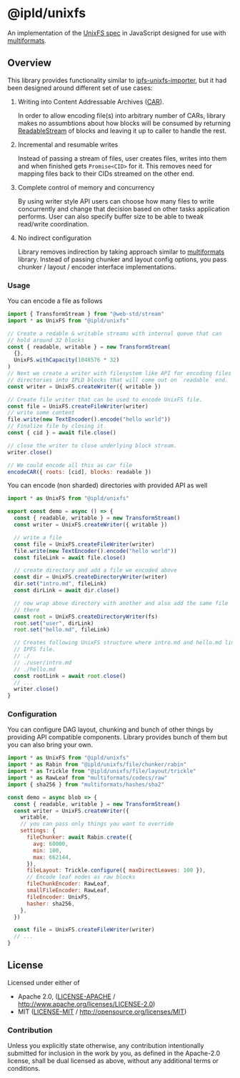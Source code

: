 # @ipld/unixfs

An implementation of the [UnixFS spec][] in JavaScript designed for use with
[multiformats][].

[unixfs spec]: https://github.com/ipfs/specs/blob/master/UNIXFS.md
[multiformats]: https://github.com/multiformats/js-multiformats

## Overview

This library provides functionality similar to [ipfs-unixfs-importer][], but it had been designed around different set of use cases:

1. Writing into Content Addressable Archives ([CAR][]).

   In order to allow encoding file(s) into arbitrary number of CARs, library makes no assumbtions about how blocks will be consumed by returning [ReadableStream][] of blocks and leaving it up to caller to handle the rest.

1. Incremental and resumable writes

   Instead of passing a stream of files, user creates files, writes into them and when finished gets `Promise<CID>` for it. This removes need for mapping files back to their CIDs streamed on the other end.

1. Complete control of memory and concurrency

   By using writer style API users can choose how many files to write concurrently and change that decision based on other tasks application performs. User can also specify buffer size to be able to tweak read/write coordination.

1. No indirect configuration

   Library removes indirection by taking approach similar to [multiformats][] library. Instead of passing chunker and layout config options, you pass chunker / layout / encoder interface implementations.

### Usage

You can encode a file as follows

```js
import { TransformStream } from "@web-std/stream"
import * as UnixFS from "@ipld/unixfs"

// Create a redable & writable streams with internal queue that can
// hold around 32 blocks
const { readable, writable } = new TransformStream(
  {},
  UnixFS.withCapacity(1048576 * 32)
)
// Next we create a writer with filesystem like API for encoding files and
// directories into IPLD blocks that will come out on `readable` end.
const writer = UnixFS.createWriter({ writable })

// Create file writer that can be used to encode UnixFS file.
const file = UnixFS.createFileWriter(writer)
// write some content
file.write(new TextEncoder().encode("hello world"))
// Finalize file by closing it.
const { cid } = await file.close()

// close the writer to close underlying block stream.
writer.close()

// We could encode all this as car file
encodeCAR({ roots: [cid], blocks: readable })
```

You can encode (non sharded) directories with provided API as well

```ts
import * as UnixFS from "@ipld/unixfs"

export const demo = async () => {
  const { readable, writable } = new TransformStream()
  const writer = UnixFS.createWriter({ writable })

  // write a file
  const file = UnixFS.createFileWriter(writer)
  file.write(new TextEncoder().encode("hello world"))
  const fileLink = await file.close()

  // create directory and add a file we encoded above
  const dir = UnixFS.createDirectoryWriter(writer)
  dir.set("intro.md", fileLink)
  const dirLink = await dir.close()

  // now wrap above directory with another and also add the same file
  // there
  const root = UnixFS.createDirectoryWriter(fs)
  root.set("user", dirLink)
  root.set("hello.md", fileLink)

  // Creates following UnixFS structure where intro.md and hello.md link to same
  // IPFS file.
  // ./
  // ./user/intro.md
  // ./hello.md
  const rootLink = await root.close()
  // ...
  writer.close()
}
```

### Configuration

You can configure DAG layout, chunking and bunch of other things by providing API compatible components. Library provides bunch of them but you can also bring your own.

```js
import * as UnixFS from "@ipld/unixfs"
import * as Rabin from "@ipld/unixfs/file/chunker/rabin"
import * as Trickle from "@ipld/unixfs/file/layout/trickle"
import * as RawLeaf from "multiformats/codecs/raw"
import { sha256 } from "multiformats/hashes/sha2"

const demo = async blob => {
  const { readable, writable } = new TransformStream()
  const writer = UnixFS.createWriter({
    writable,
    // you can pass only things you want to override
    settings: {
      fileChunker: await Rabin.create({
        avg: 60000,
        min: 100,
        max: 662144,
      }),
      fileLayout: Trickle.configure({ maxDirectLeaves: 100 }),
      // Encode leaf nodes as raw blocks
      fileChunkEncoder: RawLeaf,
      smallFileEncoder: RawLeaf,
      fileEncoder: UnixFS,
      hasher: sha256,
    },
  })

  const file = UnixFS.createFileWriter(writer)
  // ...
}
```

## License

Licensed under either of

- Apache 2.0, ([LICENSE-APACHE](LICENSE-APACHE) / http://www.apache.org/licenses/LICENSE-2.0)
- MIT ([LICENSE-MIT](LICENSE-MIT) / http://opensource.org/licenses/MIT)

### Contribution

Unless you explicitly state otherwise, any contribution intentionally submitted for inclusion in the work by you, as defined in the Apache-2.0 license, shall be dual licensed as above, without any additional terms or conditions.

[ipfs-unixfs-importer]: https://www.npmjs.com/package/ipfs-unixfs-importer
[readablestream]: https://developer.mozilla.org/en-US/docs/Web/API/ReadableStream
[car]: https://ipld.io/specs/transport/car/carv1/
[`transformstream`]: https://developer.mozilla.org/en-US/docs/Web/API/TransformStream
[`writablestream`]: https://developer.mozilla.org/en-US/docs/Web/API/WritableStream

